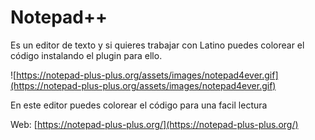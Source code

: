 # Notepad++

Es un editor de texto y si quieres trabajar con Latino puedes colorear el código instalando el plugin para ello.

![https://notepad-plus-plus.org/assets/images/notepad4ever.gif](https://notepad-plus-plus.org/assets/images/notepad4ever.gif)

En este editor puedes colorear el código para una facil lectura

Web: [https://notepad-plus-plus.org/](https://notepad-plus-plus.org/)

